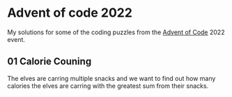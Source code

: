 # Advent of code 2022

My solutions for some of the coding puzzles from the [Advent of Code](https://adventofcode.com/) 2022 event.

## 01 Calorie Couning

The elves are carring multiple snacks and we want to find out how many calories the elves are carring with the greatest sum from their snacks.
